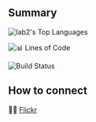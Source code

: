 ## Summary
![lab2's Top Languages](https://github-readme-stats.vercel.app/api/top-langs/?username=lab2&theme=default&show_icons=true&hide_border=true&layout=compact) 

![📊 Lines of Code](https://tokei.rs/b1/github/lab2/Experiments?style=for-the-badge)

![Build Status](https://img.shields.io/github/actions/workflow/status/lab2/feeds/test.yml?branch=main&style=for-the-badge)

## How to connect

🔵🔴 [Flickr](https://www.flickr.com/photos/196132001@N03/)
